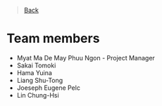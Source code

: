 > [Back](../README.md)

# Team members

 - Myat Ma De May Phuu Ngon - Project Manager
 - Sakai Tomoki 
 - Hama Yuina
 - Liang Shu-Tong
 - Joeseph Eugene Pelc
 - Lin Chung-Hsi